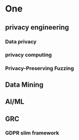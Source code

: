 # One
## privacy engineering
### Data privacy
### privacy computing
### Privacy-Preserving Fuzzing

## Data Mining

## AI/ML

## GRC
### GDPR slim framework
